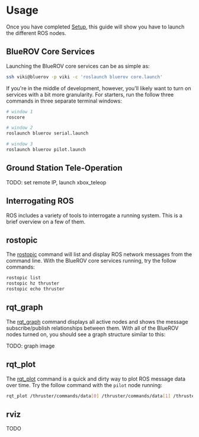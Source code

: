 # Usage

Once you have completed [Setup](Setup.md), this guide will show you have to launch the different ROS nodes.

## BlueROV Core Services

Launching the BlueROV core services can be as simple as:

```bash
ssh viki@bluerov -p viki -c 'roslaunch bluerov core.launch'
```

If you're in the middle of development, however, you'll likely want to turn on services with a bit more granularity. For starters, run the follow three commands in three separate terminal windows:

```bash
# window 1
roscore

# window 2
roslaunch bluerov serial.launch

# window 3
roslaunch bluerov pilot.launch
```

## Ground Station Tele-Operation

TODO: set remote IP, launch xbox_teleop

## Interrogating ROS

ROS includes a variety of tools to interrogate a running system. This is a brief overview on a few of them.

## rostopic

The [rostopic](http://wiki.ros.org/rostopic?distro=indigo) command will list and display ROS network messages from the command line. With the BlueROV core services running, try the follow commands:

```bash
rostopic list
rostopic hz thruster
rostopic echo thruster
```

## rqt_graph

The [rqt_graph](http://wiki.ros.org/rqt_graph?distro=indigo) command displays all active nodes and shows the message subscribe/publish relationships between them. With all of the BlueROV nodes turned on, you should see a graph structure similar to this:

TODO: graph image

## rqt_plot

The [rqt_plot](http://wiki.ros.org/rqt_plot) command is a quick and dirty way to plot ROS message data over time. Try the follow command with the `pilot` node running:

```bash
rqt_plot /thruster/commands/data[0] /thruster/commands/data[1] /thruster/commands/data[2] /thruster/commands/data[3] /thruster/commands/data[4] /thruster/commands/data[5]
```

## rviz

TODO
